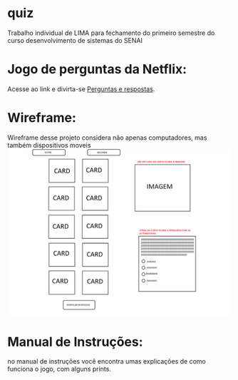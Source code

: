 # quiz
Trabalho individual de LIMA para fechamento do primeiro semestre do curso desenvolvimento de sistemas do SENAI
# Jogo de perguntas da Netflix:
Acesse ao link e divirta-se 
[Perguntas e respostas](https://anacarolinaoliveira23.github.io/quiz//LIMA-JOGO/).

# Wireframe:
Wireframe desse projeto considera não apenas computadores, mas também dispositivos moveis 
![Wifeframe!](https://github.com/AnaCarolinaOliveira23/quiz/blob/main/WIREFRAME%20DO%20JOGO%20DE%20LIMA.png)
# Manual de Instruções:
no manual de instruções você encontra umas explicações de como funciona o jogo, com alguns prints.



